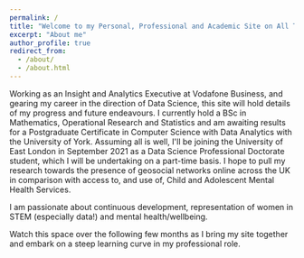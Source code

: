 ```yaml
---
permalink: /
title: "Welcome to my Personal, Professional and Academic Site on All Things Data"
excerpt: "About me"
author_profile: true
redirect_from: 
  - /about/
  - /about.html
---
```


Working as an Insight and Analytics Executive at Vodafone Business, and gearing my career in the direction of Data Science, this site will hold details of my progress and future endeavours.
I currently hold a BSc in Mathematics, Operational Research and Statistics and am awaiting results for a Postgraduate Certificate in Computer Science with Data Analytics with the University of York.
Assuming all is well, I'll be joining the University of East London in September 2021 as a Data Science Professional Doctorate student, which I will be undertaking on a part-time basis. I hope to pull my research towards the presence of geosocial networks online across the UK in comparison with access to, and use of, Child and Adolescent Mental Health Services.

I am passionate about continuous development, representation of women in STEM (especially data!) and mental health/wellbeing.

Watch this space over the following few months as I bring my site together and embark on a steep learning curve in my professional role.


